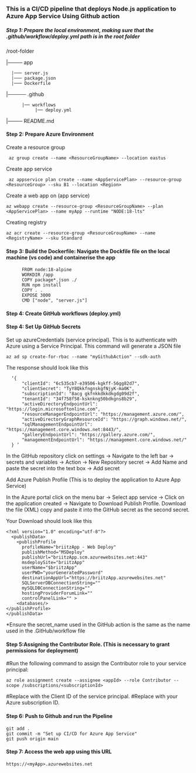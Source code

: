 ### This is a CI/CD pipeline that deploys Node.js application to Azure App Service Using Github action


##### Step 1: Prepare the local environment, making sure that the .github/workflow/deploy.yml path is in the root folder

/root-folder

|──── app

      |─── server.js
      |─── package.json
      |─── Dockerfile
|───── .github

          |── workflows     
               |── deploy.yml
               
|──── README.md



#### Step 2: Prepare Azure Environment

   Create a resource group

     az group create --name <ResourceGroupName> --location eastus

   Create app service

     az appservice plan create --name <AppServicePlan> --resource-group <ResourceGroup> --sku B1 --location <Region>

   Create a web app on (app service)

    az webapp create --resource-group <ResourceGroupName> --plan <AppServicePlan> --name myApp --runtime "NODE:18-lts"

   Creating registry
   
    az acr create --resource-group <ResourceGroupName> --name <RegistryName> --sku Standard



#### Step 3: Build the Dockerfile: Navigate the Dockfile file on the local machine (vs code) and containerise the app

          FROM node:18-alpine
          WORKDIR /app
          COPY package*.json ./
          RUN npm install
          COPY . .
          EXPOSE 3000
          CMD ["node", "server.js"] 
 

#### Step 4: Create GitHub workflows (deploy.yml)



#### Step 4: Set Up GitHub Secrets

   Set up azureCredentials (service principal). This is to authenticate with Azure using a Service Principal. This command will generate a JSON file

    az ad sp create-for-rbac --name "myGithubAction" --sdk-auth


   The response should look like this 
   
      ‘{
          "clientId": "6c535cb7-e39506-kgkff-56gg82d7",
          "clientSecret": "TyY8QkkfngnskgfNjyK-ma0K",
          "subscriptionId": "8acg gkfnkkdkkdkgdg09d2f",
          "tenantId": "34f758f58-ksknkng50bdkgns8b29",
          "activeDirectoryEndpointUrl": "https://login.microsoftonline.com",
          "resourceManagerEndpointUrl": "https://management.azure.com/",
          "activeDirectoryGraphResourceId": "https://graph.windows.net/",
          "sqlManagementEndpointUrl": "https://management.core.windows.net:8443/",
          "galleryEndpointUrl": "https://gallery.azure.com/",
          "managementEndpointUrl": "https://management.core.windows.net/"
      } ’

   In the GitHub repository click on settings 
   -> Navigate to the left bar 
   -> secrets and variables 
   -> Action 
   -> New Repository secret 
   -> Add Name and paste the secret into the text box 
   -> Add secret
  

   Add Azure Publish Profile (This is to deploy the application to Azure App Service)

   In the Azure portal click on the menu bar
   -> Select app service 
   -> Click on the application created 
   -> Navigate to Download Publish Profile. Download the file (XML) copy and paste it into the GitHub secret as the second secret.

   Your Download should look like this 

    <?xml version="1.0" encoding="utf-8"?>
      <publishData>
        <publishProfile 
          profileName="briitzApp - Web Deploy" 
          publishMethod="MSDeploy" 
          publishUrl="briitzApp.scm.azurewebsites.net:443" 
          msdeploySite="briitzApp" 
          userName="$briitzApp" 
          userPWD="yourGeneratedPassword" 
          destinationAppUrl="https://briitzApp.azurewebsites.net" 
          SQLServerDBConnectionString="" 
          mySQLDBConnectionString="" 
          hostingProviderForumLink="" 
          controlPanelLink="" >
        <databases/>
    </publishProfile>
    </publishData>


*Ensure the secret_name used in the GitHub action is the same as the name used in the .GitHub/workflow file



#### Step 5:Assigning the Contributor Role. (This is necessary to grant permissions for deployment)

#Run the following command to assign the Contributor role to your service principal:

    az role assignment create --assignee <appId> --role Contributor --scope /subscriptions/<subscriptionId>
 
#Replace <appId> with the Client ID of the service principal.
#Replace <subscriptionId> with your Azure subscription ID.


#### Step 6: Push to Github and run the Pipeline

    git add .
    git commit -m "Set up CI/CD for Azure App Service"
    git push origin main

#### Step 7: Access the web app using this URL

    https://<myApp>.azurewebsites.net
